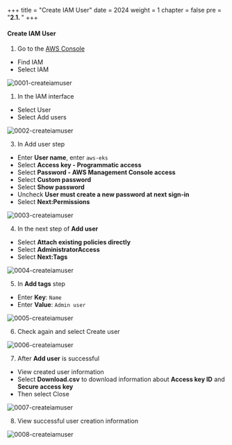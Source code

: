 +++
title = "Create IAM User"
date = 2024
weight = 1
chapter = false
pre = "<b>2.1. </b>"
+++

#### Create IAM User
1. Go to the [AWS Console](https://aws.amazon.com/console/) 
- Find IAM
- Select IAM

![0001-createiamuser](/000062_CICDonEKS/images/2-Preparation-steps/1-Create-IAM-User/0001-createiamuser.png?width=90pc)
1. In the IAM interface
- Select User
- Select Add users

![0002-createiamuser](/000062_CICDonEKS/images/2-Preparation-steps/1-Create-IAM-User/0002-createiamuser.png?width=90pc)

3. In Add user step
- Enter **User name**, enter `aws-eks`
- Select **Access key - Programmatic access**
- Select **Password - AWS Management Console access**
- Select **Custom password**
- Select **Show password**
- Uncheck **User must create a new password at next sign-in**
- Select **Next:Permissions**

![0003-createiamuser](/000062_CICDonEKS/images/2-Preparation-steps/1-Create-IAM-User/0003-createiamuser.png?width=90pc)

4. In the next step of **Add user**
- Select **Attach existing policies directly**
- Select **AdministratorAccess**
- Select **Next:Tags**


![0004-createiamuser](/000062_CICDonEKS/images/2-Preparation-steps/1-Create-IAM-User/0004-createiamuser.png?width=90pc)

5. In **Add tags** step
- Enter **Key**: `Name`
- Enter **Value**: `Admin user`

![0005-createiamuser](/000062_CICDonEKS/images/2-Preparation-steps/1-Create-IAM-User/0005-createiamuser.png?width=90pc)

6. Check again and select Create user

![0006-createiamuser](/000062_CICDonEKS/images/2-Preparation-steps/1-Create-IAM-User/0006-createiamuser.png?width=90pc)

7. After **Add user** is successful
- View created user information
- Select **Download.csv** to download information about **Access key ID** and **Secure access key**
- Then select Close

![0007-createiamuser](/000062_CICDonEKS/images/2-Preparation-steps/1-Create-IAM-User/0007-createiamuser.png?width=90pc)

8. View successful user creation information

![0008-createiamuser](/000062_CICDonEKS/images/2-Preparation-steps/1-Create-IAM-User/0008-createiamuser.png?width=90pc)